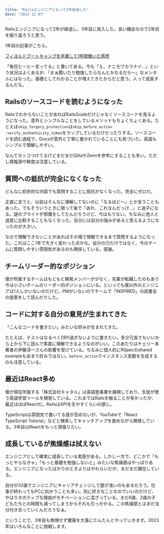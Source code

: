 ```yaml
---
title: "Railsエンジニアになって2年経過した"
date: "2022-12-07"
---
```


Railsエンジニアになって2年が経過し、3年目に突入した。良い機会なので2年目を振り返ろうと思う。

1年前の記事がこちら。

[フィヨルドブートキャンプを卒業して1年間働いた感想](https://www.kota-kanazawa.com/posts/after-fjord)

「毎日ヒーヒー言ってる」と書いてある。今も「え、ナニモワカラナイ…」という状況はよくあるが、「まぁ聞いたり勉強したらなんとかなるだろ〜」なメンタルにはなった。基礎としてわかることが増えてきたからだと思う。人って成長するんだな。

## Railsのソースコードを読むようになった

RailsでわからないことがあればRailsGuideだけじゃなくソースコードを見るようになった。意外とシンプルなことをしているメソッドもちょくちょくある。たとえば`skip_forgery_protection`は`skip_before_action :verify_authenticity_token`をラップしているだけだったりする。ソースコードを読む過程で、Docsが意外と丁寧に書かれていることにも気づいた。英語もシンプルで理解しやすい。

なんてカッコつけてるけどまだまだQiitaやZennを参考にすることも多い。ただし情報源や鮮度は注意している。

## 質問への抵抗が完全になくなった

どんなに初歩的な内容でも質問することに抵抗がなくなった。完全にゼロだ。

正直に言うと、以前はそんなに理解してないのに「なるほど〜」とか言うこともあった。でもそういうときに限って後で「あれ、これなんだっけ…」と迷子になる。謎のプライドが邪魔をしてたんだろうけど、今はもうない。ちなみに他人と過度に比較することもなくなった。自分には自分の強みがあると思えるようになったのが大きい。

なので理解できないことがあればその場で理解できるまで質問するようになった。これはここ1年で大きく変わった点かな。自分の力だけではなく、今のチームに質問しやすい雰囲気があるのも関係している。感謝。

## チームリーダー的なポジション

僕が所属するチームはもともと開発メンバーが少なく、先輩が転職したのもあり今は小さいチームのリーダー的ポジションにいる。といっても僕以外のエンジニアは1人しかいないのだけど。PMがいないのでチームで「INSPIRED」の読書会の提案をして読んだりした。

## コードに対する自分の意見が生まれてきた

「こんなコードを書きたい」みたいな好みが生まれてきた。

たとえば、テストはなるべくDRY過ぎないように書きたい。多少冗長でもいいから上から下に読んで素直に理解できるようなのがいい。このあたりはチェリー本著者の伊藤淳一さんの影響を受けている。ちなみに個人的にRSpecのshared exampleもあまり好みではない。`before_action`でインスタンス変数を生成するのも注意している。

## 最近はReact多め

僕が現在所属する「株式会社キャタル」は英語塾事業を展開しており、生徒が使う英語学習ツールを開発している。これまではRailsを触ることが多かったが、最近はほぼReactだ。RailsはAPIを生やすくらいの感じ。

TypeScriptは雰囲気で書いてる感が否めないが、YouTubeで「React TypeScript Tutorial」などと検索してキャッチアップを進めながら開発している。3年目はReactをもっと頑張りたい。

## 成長しているが焦燥感は拭えない

エンジニアとして確実に成長している実感がある。しかし一方で、どこかで「もっとやらなきゃ」「もっと基礎を勉強しないと」みたいな焦燥感はやっぱりある。エンジニアになったばかりのときよりはやわらいだが、まだまだ顕在している。

自分が32歳でエンジニアにキャリアチェンジして歴が浅いのもあるだろう。仕事が終わってもPCに向かうことも多い。別に好きなことなのでいいのだけど、やはりネガティブな理由がモチベーションに混ざっている。まだ6歳、2歳の子どもたちとの時間も減ってしまうからそれも引っかかる。この焦燥感とはまだ当分付き合っていくんだろうなぁ。

ということで、3年目も無理せず健康を大事にたんたんとやっていきます。2023年はいろんなことに挑戦します。
